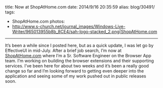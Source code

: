 title: Now at ShopAtHome.com
date: 2014/9/16 20:35:59
alias: blog/30491/
tags:
- ShopAtHome.com
photos:
- http://www.s-church.net/journal_images/Windows-Live-Writer/965013955b8b_8CE4/sah-logo-stacked_2.png|ShopAtHome.com
---
It’s been a while since I posted here, but as a quick update, I was let go by EffectiveUI in mid-July. After a brief job search, I’m now at [ShopAtHome.com](http://www.shopathome.com) where I’m a Sr. Software Engineer on the Browser App team. I’m working on building the browser extensions and their supporting services. I’ve been here for about two weeks and it’s been a really good change so far and I’m looking forward to getting even deeper into the application and seeing some of my work pushed out in public releases soon.